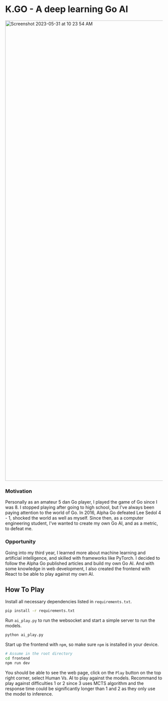 # K.GO - A deep learning Go AI

<img width="1470" alt="Screenshot 2023-05-31 at 10 23 54 AM" src="https://github.com/KevinLiTian/K.GO/assets/99038613/6192ac99-e4a8-4b09-b3d1-13d8e0f00252">

### Motivation
Personally as an amateur 5 dan Go player, I played the game of Go since I was 8. I stopped playing after going to high school, but I've always
been paying attention to the world of Go. In 2016, Alpha Go defeated Lee Sedol 4 - 1, shocked the world as well as myself. Since then, as a computer engineering
student, I've wanted to create my own Go AI, and as a metric, to defeat me.

### Opportunity
Going into my third year, I learned more about machine learning and artificial intelligence, and skilled with frameworks like PyTorch. I decided to
follow the Alpha Go published articles and build my own Go AI. And with some knowledge in web development, I also created the frontend with React
to be able to play against my own AI.

## How To Play

Install all necessary dependencies listed in `requirements.txt`.

```sh
pip install -r requirements.txt
```

Run `ai_play.py` to run the websocket and start a simple server to run the models.

```sh
python ai_play.py
```

Start up the frontend with `npm`, so make sure `npm` is installed in your device.

```sh
# Assume in the root directory
cd frontend
npm run dev
```

You should be able to see the web page, click on the `Play` button on the top right corner, select Human Vs. AI to play against the models.
Recommand to play against difficulties 1 or 2 since 3 uses MCTS algorithm and the response time could be significantly longer than 1 and 2 as they only use
the model to inference.
